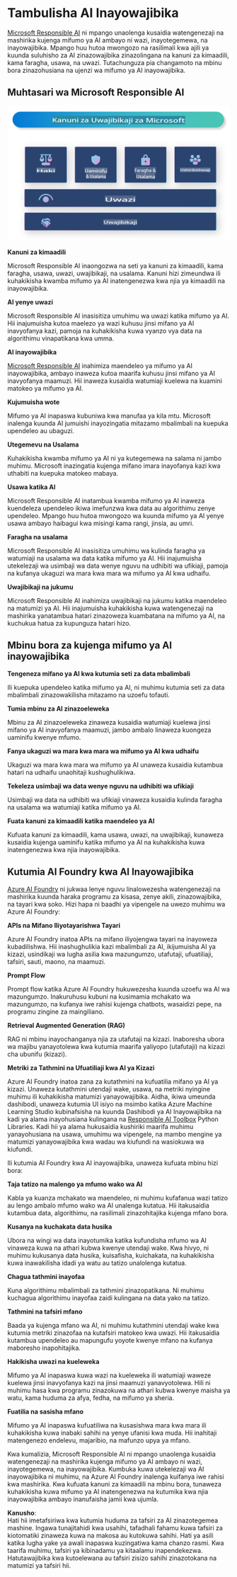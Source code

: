 # **Tambulisha AI Inayowajibika**

[Microsoft Responsible AI](https://www.microsoft.com/ai/responsible-ai?WT.mc_id=aiml-138114-kinfeylo) ni mpango unaolenga kusaidia watengenezaji na mashirika kujenga mifumo ya AI ambayo ni wazi, inayotegemewa, na inayowajibika. Mpango huu hutoa mwongozo na rasilimali kwa ajili ya kuunda suluhisho za AI zinazowajibika zinazolingana na kanuni za kimaadili, kama faragha, usawa, na uwazi. Tutachunguza pia changamoto na mbinu bora zinazohusiana na ujenzi wa mifumo ya AI inayowajibika.

## Muhtasari wa Microsoft Responsible AI 

![RAIPrinciples](../../../../../translated_images/RAIPrinciples.e40f2a169a854832e885ce2659f3a913cfb393fa59b595ed57cfae9119694eb7.sw.png)

**Kanuni za kimaadili** 

Microsoft Responsible AI inaongozwa na seti ya kanuni za kimaadili, kama faragha, usawa, uwazi, uwajibikaji, na usalama. Kanuni hizi zimeundwa ili kuhakikisha kwamba mifumo ya AI inatengenezwa kwa njia ya kimaadili na inayowajibika.

**AI yenye uwazi**

Microsoft Responsible AI inasisitiza umuhimu wa uwazi katika mifumo ya AI. Hii inajumuisha kutoa maelezo ya wazi kuhusu jinsi mifano ya AI inavyofanya kazi, pamoja na kuhakikisha kuwa vyanzo vya data na algorithimu vinapatikana kwa umma.

**AI inayowajibika** 

[Microsoft Responsible AI](https://www.microsoft.com/ai/responsible-ai?WT.mc_id=aiml-138114-kinfeylo) inahimiza maendeleo ya mifumo ya AI inayowajibika, ambayo inaweza kutoa maarifa kuhusu jinsi mifano ya AI inavyofanya maamuzi. Hii inaweza kusaidia watumiaji kuelewa na kuamini matokeo ya mifumo ya AI.

**Kujumuisha wote** 

Mifumo ya AI inapaswa kubuniwa kwa manufaa ya kila mtu. Microsoft inalenga kuunda AI jumuishi inayozingatia mitazamo mbalimbali na kuepuka upendeleo au ubaguzi.

**Utegemevu na Usalama**

 Kuhakikisha kwamba mifumo ya AI ni ya kutegemewa na salama ni jambo muhimu. Microsoft inazingatia kujenga mifano imara inayofanya kazi kwa uthabiti na kuepuka matokeo mabaya.

**Usawa katika AI** 

Microsoft Responsible AI inatambua kwamba mifumo ya AI inaweza kuendeleza upendeleo ikiwa imefunzwa kwa data au algorithimu zenye upendeleo. Mpango huu hutoa mwongozo wa kuunda mifumo ya AI yenye usawa ambayo haibagui kwa misingi kama rangi, jinsia, au umri.

**Faragha na usalama** 

Microsoft Responsible AI inasisitiza umuhimu wa kulinda faragha ya watumiaji na usalama wa data katika mifumo ya AI. Hii inajumuisha utekelezaji wa usimbaji wa data wenye nguvu na udhibiti wa ufikiaji, pamoja na kufanya ukaguzi wa mara kwa mara wa mifumo ya AI kwa udhaifu.

**Uwajibikaji na jukumu** 

Microsoft Responsible AI inahimiza uwajibikaji na jukumu katika maendeleo na matumizi ya AI. Hii inajumuisha kuhakikisha kuwa watengenezaji na mashirika yanatambua hatari zinazoweza kuambatana na mifumo ya AI, na kuchukua hatua za kupunguza hatari hizo.

## Mbinu bora za kujenga mifumo ya AI inayowajibika

**Tengeneza mifano ya AI kwa kutumia seti za data mbalimbali** 

Ili kuepuka upendeleo katika mifumo ya AI, ni muhimu kutumia seti za data mbalimbali zinazowakilisha mitazamo na uzoefu tofauti.

**Tumia mbinu za AI zinazoeleweka** 

Mbinu za AI zinazoeleweka zinaweza kusaidia watumiaji kuelewa jinsi mifano ya AI inavyofanya maamuzi, jambo ambalo linaweza kuongeza uaminifu kwenye mfumo.

**Fanya ukaguzi wa mara kwa mara wa mifumo ya AI kwa udhaifu** 

Ukaguzi wa mara kwa mara wa mifumo ya AI unaweza kusaidia kutambua hatari na udhaifu unaohitaji kushughulikiwa.

**Tekeleza usimbaji wa data wenye nguvu na udhibiti wa ufikiaji** 

Usimbaji wa data na udhibiti wa ufikiaji vinaweza kusaidia kulinda faragha na usalama wa watumiaji katika mifumo ya AI.

**Fuata kanuni za kimaadili katika maendeleo ya AI** 

Kufuata kanuni za kimaadili, kama usawa, uwazi, na uwajibikaji, kunaweza kusaidia kujenga uaminifu katika mifumo ya AI na kuhakikisha kuwa inatengenezwa kwa njia inayowajibika.

## Kutumia AI Foundry kwa AI Inayowajibika 

[Azure AI Foundry](https://ai.azure.com?WT.mc_id=aiml-138114-kinfeylo) ni jukwaa lenye nguvu linalowezesha watengenezaji na mashirika kuunda haraka programu za kisasa, zenye akili, zinazowajibika, na tayari kwa soko. Hizi hapa ni baadhi ya vipengele na uwezo muhimu wa Azure AI Foundry:

**APIs na Mifano Iliyotayarishwa Tayari** 

Azure AI Foundry inatoa APIs na mifano iliyojengwa tayari na inayoweza kubadilishwa. Hii inashughulikia kazi mbalimbali za AI, ikijumuisha AI ya kizazi, usindikaji wa lugha asilia kwa mazungumzo, utafutaji, ufuatiliaji, tafsiri, sauti, maono, na maamuzi.

**Prompt Flow** 

Prompt flow katika Azure AI Foundry hukuwezesha kuunda uzoefu wa AI wa mazungumzo. Inakuruhusu kubuni na kusimamia mchakato wa mazungumzo, na kufanya iwe rahisi kujenga chatbots, wasaidizi pepe, na programu zingine za maingiliano.

**Retrieval Augmented Generation (RAG)** 

RAG ni mbinu inayochanganya njia za utafutaji na kizazi. Inaboresha ubora wa majibu yanayotolewa kwa kutumia maarifa yaliyopo (utafutaji) na kizazi cha ubunifu (kizazi).

**Metriki za Tathmini na Ufuatiliaji kwa AI ya Kizazi** 

Azure AI Foundry inatoa zana za kutathmini na kufuatilia mifano ya AI ya kizazi. Unaweza kutathmini utendaji wake, usawa, na metriki nyingine muhimu ili kuhakikisha matumizi yanayowajibika. Aidha, ikiwa umeunda dashibodi, unaweza kutumia UI isiyo na msimbo katika Azure Machine Learning Studio kubinafsisha na kuunda Dashibodi ya AI Inayowajibika na kadi ya alama inayohusiana kulingana na [Responsible AI Toolbox](https://responsibleaitoolbox.ai/?WT.mc_id=aiml-138114-kinfeylo) Python Libraries. Kadi hii ya alama hukusaidia kushiriki maarifa muhimu yanayohusiana na usawa, umuhimu wa vipengele, na mambo mengine ya matumizi yanayowajibika kwa wadau wa kiufundi na wasiokuwa wa kiufundi.

Ili kutumia AI Foundry kwa AI inayowajibika, unaweza kufuata mbinu hizi bora:

**Taja tatizo na malengo ya mfumo wako wa AI**

Kabla ya kuanza mchakato wa maendeleo, ni muhimu kufafanua wazi tatizo au lengo ambalo mfumo wako wa AI unalenga kutatua. Hii itakusaidia kutambua data, algorithimu, na rasilimali zinazohitajika kujenga mfano bora.

**Kusanya na kuchakata data husika** 

Ubora na wingi wa data inayotumika katika kufundisha mfumo wa AI vinaweza kuwa na athari kubwa kwenye utendaji wake. Kwa hivyo, ni muhimu kukusanya data husika, kuisafisha, kuichakata, na kuhakikisha kuwa inawakilisha idadi ya watu au tatizo unalolenga kutatua.

**Chagua tathmini inayofaa** 

Kuna algorithimu mbalimbali za tathmini zinazopatikana. Ni muhimu kuchagua algorithimu inayofaa zaidi kulingana na data yako na tatizo.

**Tathmini na tafsiri mfano** 

Baada ya kujenga mfano wa AI, ni muhimu kutathmini utendaji wake kwa kutumia metriki zinazofaa na kutafsiri matokeo kwa uwazi. Hii itakusaidia kutambua upendeleo au mapungufu yoyote kwenye mfano na kufanya maboresho inapohitajika.

**Hakikisha uwazi na kueleweka** 

Mifumo ya AI inapaswa kuwa wazi na kueleweka ili watumiaji waweze kuelewa jinsi inavyofanya kazi na jinsi maamuzi yanavyotolewa. Hili ni muhimu hasa kwa programu zinazokuwa na athari kubwa kwenye maisha ya watu, kama huduma za afya, fedha, na mifumo ya sheria.

**Fuatilia na sasisha mfano** 

Mifumo ya AI inapaswa kufuatiliwa na kusasishwa mara kwa mara ili kuhakikisha kuwa inabaki sahihi na yenye ufanisi kwa muda. Hii inahitaji matengenezo endelevu, majaribio, na mafunzo upya ya mfano.

Kwa kumalizia, Microsoft Responsible AI ni mpango unaolenga kusaidia watengenezaji na mashirika kujenga mifumo ya AI ambayo ni wazi, inayotegemewa, na inayowajibika. Kumbuka kuwa utekelezaji wa AI inayowajibika ni muhimu, na Azure AI Foundry inalenga kuifanya iwe rahisi kwa mashirika. Kwa kufuata kanuni za kimaadili na mbinu bora, tunaweza kuhakikisha kuwa mifumo ya AI inatengenezwa na kutumika kwa njia inayowajibika ambayo inanufaisha jamii kwa ujumla.

**Kanusho**:  
Hati hii imetafsiriwa kwa kutumia huduma za tafsiri za AI zinazotegemea mashine. Ingawa tunajitahidi kwa usahihi, tafadhali fahamu kuwa tafsiri za kiotomatiki zinaweza kuwa na makosa au kutokuwa sahihi. Hati ya asili katika lugha yake ya awali inapaswa kuzingatiwa kama chanzo rasmi. Kwa taarifa muhimu, tafsiri ya kibinadamu ya kitaalamu inapendekezwa. Hatutawajibika kwa kutoelewana au tafsiri zisizo sahihi zinazotokana na matumizi ya tafsiri hii.